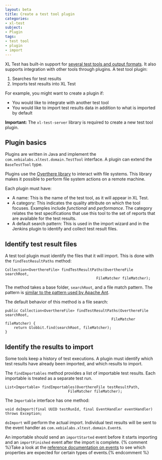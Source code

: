 ```yaml
---
layout: beta
title: Create a test tool plugin
categories:
- xl-test
subject:
- Plugin
tags:
- test tool
- plugin
- import
---
```


XL Test has built-in support for [several test tools and output formats](supported-test-tools-and-output-formats.html). It also supports integration with other tools through plugins. A test tool plugin:

1. Searches for test results
2. Imports test results into XL Test

For example, you might want to create a plugin if:

* You would like to integrate with another test tool
* You would like to import test results data in addition to what is imported by default

**Important:** The `xl-test-server` library is required to create a new test tool plugin.

## Plugin basics

Plugins are written in Java and implement the `com.xebialabs.xltest.domain.TestTool` interface. A plugin can extend the `BaseTestTool` type.

Plugins use the [Overthere library](https://github.com/xebialabs/overthere) to interact with file systems. This library makes it possible to perform file system actions on a remote machine.

Each plugin must have:

* A name: This is the name of the test tool, as it will appear in XL Test.
* A category: This indicates the quality attribute on which the tool focuses. Examples include  *functional* and *performance*. The category relates the test specifications that use this tool to the set of reports that are available for the test results.
* A default search pattern: This is used in the import wizard and in the Jenkins plugin to identify and collect test result files.

## Identify test result files

A test tool plugin must identify the files that it will import. This is done with the `findTestResultPaths` method:

    Collection<OverthereFile> findTestResultPaths(OverthereFile searchRoot,
                                              FileMatcher fileMatcher);

The method takes a base folder, `searchRoot`, and a file match pattern. The pattern is [similar to the pattern used by Apache Ant](/xl-test/concept/xl-test-file-selection-patterns.html).

The default behavior of this method is a file search:


    public Collection<OverthereFile> findTestResultPaths(OverthereFile searchRoot,
                                                     FileMatcher fileMatcher) {
        return Globbit.find(searchRoot, fileMatcher);
    }

## Identify the results to import

Some tools keep a history of test executions. A plugin must identify which test results have already been imported, and which results to import.

The `findImportables` method provides a list of importable test results. Each importable is treated as a separate test run.

    List<Importable> findImportables(OverthereFile testResultPath,
                                 FileMatcher fileMatcher);

The `Importable` interface has one method:

    void doImport(final UUID testRunId, final EventHandler eventHandler) throws Exception;

`doImport` will perform the actual import. Individual test results will be sent to the event handler as `com.xebialabs.xltest.domain.Event`s.

An importable should send an `importStarted` event before it starts importing and an `importFinished` event after the import is complete. {% comment %}Take a look at the [reference documentation on events](#) to see which properties are expected for certain types of events.{% endcomment %}
